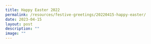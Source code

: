 ```yaml
---
title: Happy Easter 2022
permalink: /resources/festive-greetings/20220415-happy-easter/
date: 2023-04-15
layout: post
description: ""
image: ""
---
```

